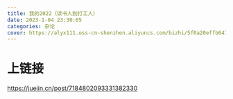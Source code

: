 ```yaml
---
title: 我的2022（读书人到打工人）
date: 2023-1-04 23:30:05
categories: 杂论
cover: https://alyx111.oss-cn-shenzhen.aliyuncs.com/bizhi/5f0a20effb6478a5512bb46688191c86.jpg
---
```


# 上链接
https://juejin.cn/post/7184802093331382330

 